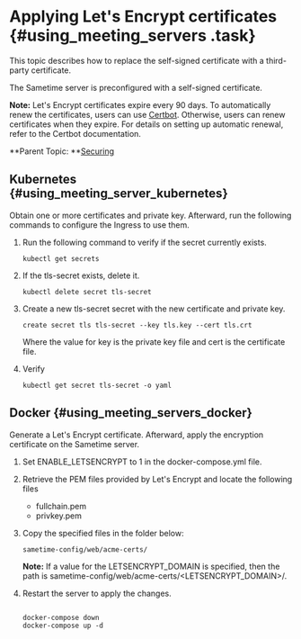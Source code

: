 # Applying Let's Encrypt certificates {#using_meeting_servers .task}

This topic describes how to replace the self-signed certificate with a third-party certificate.

The Sametime server is preconfigured with a self-signed certificate.

**Note:** Let's Encrypt certificates expire every 90 days. To automatically renew the certificates, users can use [Certbot](https://certbot.eff.org/). Otherwise, users can renew certificates when they expire. For details on setting up automatic renewal, refer to the Certbot documentation.

**Parent Topic: **[Securing](securing.md)

## Kubernetes {#using_meeting_server_kubernetes}

Obtain one or more certificates and private key. Afterward, run the following commands to configure the Ingress to use them.

1.  Run the following command to verify if the secret currently exists.

    ``` {#codeblock_dnq_5ww_p5b}
    kubectl get secrets
    ```

2.  If the tls-secret exists, delete it.

    ``` {#codeblock_ddy_rxw_p5b}
    kubectl delete secret tls-secret
    ```

3.  Create a new tls-secret secret with the new certificate and private key.

    ``` {#codeblock_rkb_hyw_p5b}
    create secret tls tls-secret --key tls.key --cert tls.crt
    ```

    Where the value for key is the private key file and cert is the certificate file.

4.  Verify

    ``` {#codeblock_k1x_l4x_p5b}
    kubectl get secret tls-secret -o yaml
    ```


## Docker {#using_meeting_servers_docker}

Generate a Let's Encrypt certificate. Afterward, apply the encryption certificate on the Sametime server.

1.  Set ENABLE\_LETSENCRYPT to 1 in the docker-compose.yml file.

2.  Retrieve the PEM files provided by Let's Encrypt and locate the following files

    -   fullchain.pem
    -   privkey.pem
3.  Copy the specified files in the folder below:

    ``` {#codeblock_a5h_d5v_tsb}
    sametime-config/web/acme-certs/
    ```

    **Note:** If a value for the LETSENCRYPT\_DOMAIN is specified, then the path is sametime-config/web/acme-certs/<LETSENCRYPT\_DOMAIN\>/.

4.  Restart the server to apply the changes.

    ```
    
    docker-compose down
    docker-compose up -d
    ```


